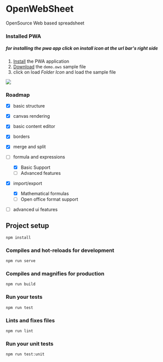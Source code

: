 # OpenWebSheet
OpenSource Web based spreadsheet

### Installed PWA
##### for installing the pwa app click on install icon at the url bar's right side

1. <a href="https://siamandmaroufi.github.io/OpenWebSheet/" >Install</a> the PWA application <br />
2. <a href="https://siamandmaroufi.github.io/OpenWebSheet/demo/DEMO.ows" download="download" target="_blank" >Download</a>  the `demo.ows` sample  file
3. click on load *Folder Icon* and load the sample file


<img src="https://siamandmaroufi.github.io/OpenWebSheet/demo/demo.png" />

### Roadmap

* [x] basic structure
* [x] canvas rendering
* [x] basic content editor
* [x] borders
* [x] merge and split
* [ ] formula and expressions
  * [x] Basic Support
  * [ ] Advanced features
* [x] import/export
  * [x] Mathematical formulas
  * [ ] Open office format support
* [ ] advanced ui features



## Project setup
```
npm install
```

### Compiles and hot-reloads for development
```
npm run serve
```

### Compiles and magnifies for production
```
npm run build
```

### Run your tests
```
npm run test
```

### Lints and fixes files
```
npm run lint
```

### Run your unit tests
```
npm run test:unit
```
